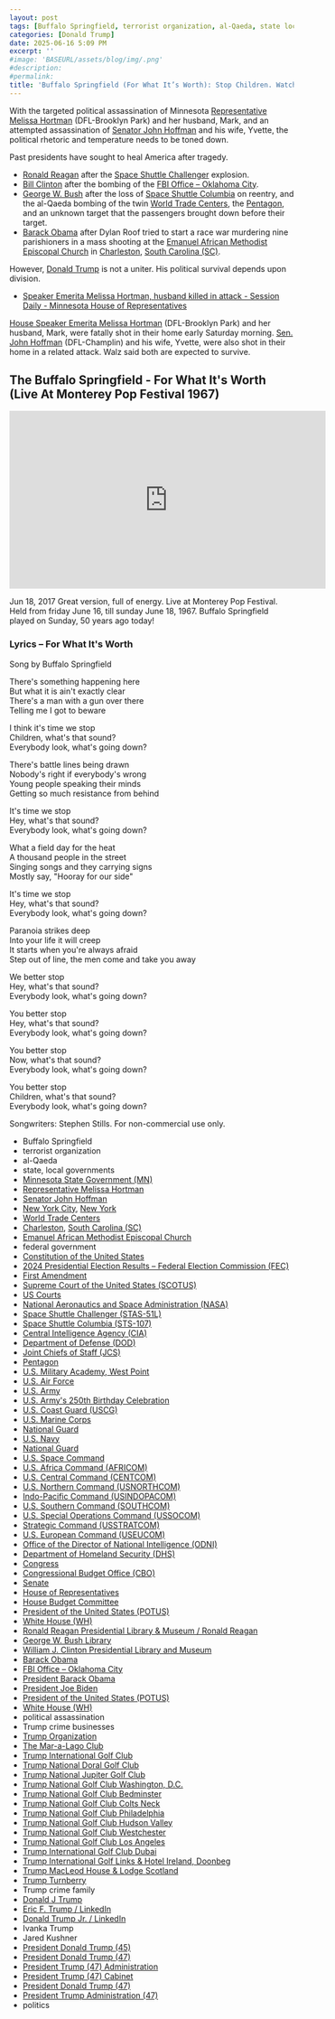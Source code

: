 ```yaml
---
layout: post
tags: [Buffalo Springfield, terrorist organization, al-Qaeda, state local governments, Minnesota State Government (MN), Representative Melissa Hortman, Senator John Hoffman, New York City New York, World Trade Centers, Charleston South Carolina (SC), Emanuel African Methodist Episcopal Church, federal government, Constitution of the United States, 2024 Presidential Election Results – Federal Election Commission (FEC), First Amendment, Supreme Court of the United States (SCOTUS), US Courts, National Aeronautics and Space Administration (NASA), Space Shuttle Challenger (STAS-51L), Space Shuttle Columbia (STS-107), Central Intelligence Agency (CIA), Department of Defense (DOD), Joint Chiefs of Staff (JCS), Pentagon, U.S. Military Academy West Point, U.S. Air Force, U.S. Army, U.S. Army’s 250th Birthday Celebration, U.S. Coast Guard (USCG), U.S. Marine Corps, National Guard, U.S. Navy, National Guard, U.S. Space Command, U.S. Africa Command (AFRICOM), U.S. Central Command (CENTCOM), U.S. Northern Command (USNORTHCOM), Indo-Pacific Command (USINDOPACOM), U.S. Southern Command (SOUTHCOM), U.S. Special Operations Command (USSOCOM), Strategic Command (USSTRATCOM), U.S. European Command (USEUCOM), Office of the Director of National Intelligence (ODNI), Department of Homeland Security (DHS), Congress, Congressional Budget Office (CBO), Senate, House of Representatives, House Budget Committee, President of the United States (POTUS), White House (WH), Ronald Reagan Presidential Library & Museum / Ronald Reagan, George W. Bush Library, William J. Clinton Presidential Library and Museum, Barack Obama, FBI Office – Oklahoma City, President Barack Obama, President Joe Biden, President of the United States (POTUS), White House (WH), political assassination, Trump crime businesses, Trump Organization, The Mar-a-Lago Club, Trump International Golf Club, Trump National Doral Golf Club, Trump National Jupiter Golf Club, Trump National Golf Club Washington D.C., Trump National Golf Club Bedminster, Trump National Golf Club Colts Neck, Trump National Golf Club Philadelphia, Trump National Golf Club Hudson Valley, Trump National Golf Club Westchester, Trump National Golf Club Los Angeles, Trump International Golf Club Dubai, Trump International Golf Links & Hotel Ireland Doonbeg, Trump MacLeod House & Lodge Scotland, Trump Turnberry, Trump crime family, Donald J Trump, Eric F. Trump / LinkedIn, Donald Trump Jr. / LinkedIn, Ivanka Trump, Jared Kushner, President Donald Trump (45), President Donald Trump (47), President Trump (47) Administration, President Trump (47) Cabinet, President Donald Trump (47), President Trump Administration (47), politics]
categories: [Donald Trump]
date: 2025-06-16 5:09 PM
excerpt: ''
#image: 'BASEURL/assets/blog/img/.png'
#description:
#permalink:
title: 'Buffalo Springfield (For What It’s Worth): Stop Children. Watch That Sound. Everybody Look Going Down'
---
```



With the targeted political assassination of Minnesota [Representative Melissa Hortman](https://www.house.mn.gov/members/profile/12266) (DFL-Brooklyn Park) and her husband, Mark, and an attempted assassination of [Senator John Hoffman](https://www.senate.mn/members/member_bio.html?mem_id=1205) and his wife, Yvette, the political rhetoric and temperature needs to be toned down.

Past presidents have sought to heal America after tragedy.

- [Ronald Reagan](https://www.reaganlibrary.gov/) after the [Space Shuttle Challenger](https://www.nasa.gov/mission/sts-51l/) explosion.
- [Bill Clinton](https://www.clintonlibrary.gov/) after the bombing of the [FBI Office – Oklahoma City](https://www.fbi.gov/contact-us/field-offices/oklahomacity).
- [George W. Bush](https://www.georgewbushlibrary.gov/) after the loss of [Space Shuttle Columbia](https://www.nasa.gov/mission/sts-107/) on reentry, and the al-Qaeda bombing of the twin [World Trade Centers](https://web.archive.org/web/20010413023920/http://www.panynj.gov/wtc/wtcfram.HTM), the [Pentagon](https://www.defense.gov/), and an unknown target that the passengers brought down before their target.
- [Barack Obama](https://obamawhitehouse.archives.gov/) after Dylan Roof tried to start a race war murdering nine parishioners in a mass shooting at the [Emanuel African Methodist Episcopal Church](https://motheremanuel.com/) in [Charleston](https://charleston-sc.gov/), [South Carolina (SC)](https://www.sc.gov).

However, [Donald Trump](https://www.donaldjtrump.com/) is not a uniter. His political survival depends upon division.

- [Speaker Emerita Melissa Hortman, husband killed in attack - Session Daily - Minnesota House of Representatives](https://www.house.mn.gov/sessiondaily/Story/18843)

[House Speaker Emerita Melissa Hortman](https://www.house.mn.gov/members/profile/12266) (DFL-Brooklyn Park) and her husband, Mark, were fatally shot in their home early Saturday morning.
[Sen. John Hoffman](https://www.senate.mn/members/member_bio.html?mem_id=1205) (DFL-Champlin) and his wife, Yvette, were also shot in their home in a related attack. Walz said both are expected to survive.

## The Buffalo Springfield - For What It's Worth (Live At Monterey Pop Festival 1967)

<iframe width="560" height="315" src="https://www.youtube.com/embed/TXVe2XH5rpk?si=UYNHOdOAbgp9E-m-" title="YouTube video player" frameborder="0" allow="accelerometer; autoplay; clipboard-write; encrypted-media; gyroscope; picture-in-picture; web-share" referrerpolicy="strict-origin-when-cross-origin" allowfullscreen></iframe>

Jun 18, 2017
Great version, full of energy. Live at Monterey Pop Festival. Held from friday June 16, till sunday June 18, 1967.
Buffalo Springfield played on Sunday, 50 years ago today!

### Lyrics – For What It's Worth

Song by Buffalo Springfield

There's something happening here<br />
But what it is ain't exactly clear<br />
There's a man with a gun over there<br />
Telling me I got to beware<br />

I think it's time we stop<br />
Children, what's that sound?<br />
Everybody look, what's going down?<br />

There's battle lines being drawn<br />
Nobody's right if everybody's wrong<br />
Young people speaking their minds<br />
Getting so much resistance from behind<br />

It's time we stop<br />
Hey, what's that sound?<br />
Everybody look, what's going down?<br />

What a field day for the heat <br />
A thousand people in the street <br />
Singing songs and they carrying signs <br />
Mostly say, "Hooray for our side" <br />

It's time we stop<br />
Hey, what's that sound?<br />
Everybody look, what's going down?<br />

Paranoia strikes deep<br />
Into your life it will creep<br />
It starts when you're always afraid<br />
Step out of line, the men come and take you away<br />

We better stop<br />
Hey, what's that sound?<br />
Everybody look, what's going down?<br />

You better stop<br />
Hey, what's that sound?<br />
Everybody look, what's going down?<br />

You better stop<br />
Now, what's that sound?<br />
Everybody look, what's going down?<br />

You better stop<br />
Children, what's that sound?<br />
Everybody look, what's going down?

Songwriters: Stephen Stills. For non-commercial use only.

- Buffalo Springfield
- terrorist organization
- al-Qaeda
- state, local governments
- [Minnesota State Government (MN)](https//www.mn.gov/)
- [Representative Melissa Hortman](https://www.house.mn.gov/members/profile/12266)
- [Senator John Hoffman](https://www.senate.mn/members/member_bio.html?mem_id=1205)
- [New York City](https://www.nyc.gov), [New York](https://www.ny.gov/)
- [World Trade Centers](https://web.archive.org/web/20010413023920/http://www.panynj.gov/wtc/wtcfram.HTM)
- [Charleston](https://charleston-sc.gov/), [South Carolina (SC)](https://www.sc.gov)
- [Emanuel African Methodist Episcopal Church](https://motheremanuel.com/)
- federal government
- [Constitution of the United States](https://constitution.congress.gov/)
- [2024 Presidential Election Results – Federal Election Commission (FEC)](https://www.fec.gov/resources/cms-content/documents/2024presgeresults.pdf)
- [First Amendment](https://constitution.congress.gov/constitution/amendment-1/)
- [Supreme Court of the United States (SCOTUS)](https://www.supremecourt.gov/)
- [US Courts](https://www.uscourts.gov/)
- [National Aeronautics and Space Administration (NASA)](https://www.nasa.gov/)
- [Space Shuttle Challenger (STAS-51L)](https://www.nasa.gov/mission/sts-51l/)
- [Space Shuttle Columbia (STS-107)](https://www.nasa.gov/mission/sts-107/)
- [Central Intelligence Agency (CIA)](https://www.cia.gov/)
- [Department of Defense (DOD)](https://www.defense.gov/)
- [Joint Chiefs of Staff (JCS)](https://www.jcs.mil/)
- [Pentagon](https://www.defense.gov/)
- [U.S. Military Academy, West Point](https://www.westpoint.edu/)
- [U.S. Air Force](https://www.af.mil/)
- [U.S. Army](https://www.army.mil/)
- [U.S. Army's 250th Birthday Celebration](https://www.army.mil/1775/)
- [U.S. Coast Guard (USCG)](https://www.uscg.mil/)
- [U.S. Marine Corps](https://www.marines.mil/)
- [National Guard](https://www.nationalguard.mil/)
- [U.S. Navy](https://www.navy.mil/)
- [National Guard](https://www.nationalguard.mil/)
- [U.S. Space Command](https://www.spacecom.mil/)
- [U.S. Africa Command (AFRICOM)](https://www.africom.mil/)
- [U.S. Central Command (CENTCOM)](https://www.centcom.mil/)
- [U.S. Northern Command (USNORTHCOM)](https://www.northcom.mil/)
- [Indo-Pacific Command (USINDOPACOM)](https://www.pacom.mil/)
- [U.S. Southern Command (SOUTHCOM)](http://www.southcom.mil/)
- [U.S. Special Operations Command (USSOCOM)](https://www.socom.mil/)
- [Strategic Command (USSTRATCOM)](http://www.stratcom.mil/)
- [U.S. European Command (USEUCOM)](https://www.eucom.mil/)
- [Office of the Director of National Intelligence (ODNI)](https://www.odni.gov/)
- [Department of Homeland Security (DHS)](https://www.dhs.gov/)
- [Congress](https://www.congress.gov/)
- [Congressional Budget Office (CBO)](https://www.cbo.gov/)
- [Senate](https://www.senate.gov/)
- [House of Representatives](https://www.house.gov/)
- [House Budget Committee ](https://budget.house.gov/)
- [President of the United States (POTUS)](https://www.whitehouse.gov/)
- [White House (WH)](https://www.whitehouse.gov/)
- [Ronald Reagan Presidential Library & Museum / Ronald Reagan](https://www.reaganlibrary.gov/)
- [George W. Bush Library](https://www.georgewbushlibrary.gov/)
- [William J. Clinton Presidential Library and Museum](https://www.clintonlibrary.gov/)
- [Barack Obama](https://obamawhitehouse.archives.gov/)
- [FBI Office – Oklahoma City](https://www.fbi.gov/contact-us/field-offices/oklahomacity)
- [President Barack Obama](https://obamawhitehouse.archives.gov/)
- [President Joe Biden](https://bidenwhitehouse.archives.gov/)
- [President of the United States (POTUS)](https://www.whitehouse.gov/)
- [White House (WH)](https://www.whitehouse.gov/)
- political assassination 
- Trump crime businesses
- [Trump Organization](https://www.trump.com/)
- [The Mar-a-Lago Club](https://www.maralagoclub.com/)
- [Trump International Golf Club](https://www.trumpinternationalpalmbeaches.com/)
- [Trump National Doral Golf Club](https://www.trumpgolfdoral.com/)
- [Trump National Jupiter Golf Club](https://www.trumpnationaljupiter.com/)
- [Trump National Golf Club Washington, D.C.](https://www.trumpnationaldc.com/)
- [Trump National Golf Club Bedminster](https://www.trumpnationalbedminster.com/)
- [Trump National Golf Club Colts Neck](https://www.trumpcoltsneck.com/)
- [Trump National Golf Club Philadelphia](https://www.trumpnationalphiladelphia.com/)
- [Trump National Golf Club Hudson Valley](https://www.trumpnationalhudsonvalley.com/)
- [Trump National Golf Club Westchester](https://www.trumpnationalwestchester.com/)
- [Trump National Golf Club Los Angeles](https://www.trumpnationallosangeles.com/)
- [Trump International Golf Club Dubai](https://www.trumpgolfdubai.com/)
- [Trump International Golf Links & Hotel Ireland, Doonbeg](https://www.trumpgolfireland.com/)
- [Trump MacLeod House & Lodge Scotland](https://www.trumphotels.com/macleod-house)
- [Trump Turnberry](https://www.turnberry.co.uk/)
- Trump crime family
- [Donald J Trump](https://www.donaldjtrump.com/)
- [Eric F. Trump / LinkedIn](https://www.linkedin.com/in/erictrump/)
- [Donald Trump Jr. / LinkedIn](https://www.linkedin.com/in/donald-trump-jr-4454b862/)
- Ivanka Trump
- Jared Kushner
- [President Donald Trump (45)](https://trumpwhitehouse.archives.gov/)
- [President Donald Trump (47)](https://www.whitehouse.gov/administration/donald-j-trump/)
- [President Trump (47) Administration](https://www.whitehouse.gov/administration/)
- [President Trump (47) Cabinet](https://www.whitehouse.gov/administration/the-cabinet/)
- [President Donald Trump (47)](https://www.whitehouse.gov/administration/donald-j-trump/)
- [President Trump Administration (47)](https://www.whitehouse.gov/administration/)
- politics
